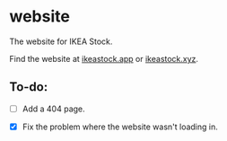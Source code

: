 # website

The website for IKEA Stock. 

Find the website at [ikeastock.app](https://ikeastock.app) or [ikeastock.xyz](https://ikeastock.xyz).

## To-do:
  - [ ] Add a 404 page.
  - [x] Fix the problem where the website wasn't loading in.

